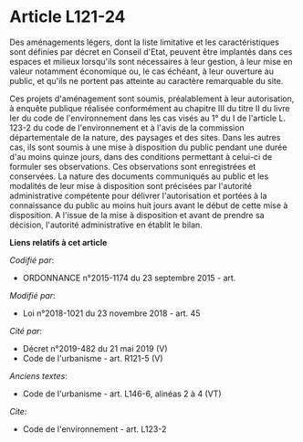 # Article L121-24

Des aménagements légers, dont la liste limitative et les caractéristiques sont définies par décret en Conseil d'Etat, peuvent
être implantés dans ces espaces et milieux lorsqu'ils sont nécessaires à leur gestion, à leur mise en valeur notamment
économique ou, le cas échéant, à leur ouverture au public, et qu'ils ne portent pas atteinte au caractère remarquable du
site.

Ces projets d'aménagement sont soumis, préalablement à leur autorisation, à enquête publique réalisée conformément au
chapitre III du titre II du livre Ier du code de l'environnement dans les cas visés au 1° du I de l'article L. 123-2 du code
de l'environnement et à l'avis de la commission départementale de la nature, des paysages et des sites. Dans les autres cas,
ils sont soumis à une mise à disposition du public pendant une durée d'au moins quinze jours, dans des conditions permettant
à celui-ci de formuler ses observations. Ces observations sont enregistrées et conservées. La nature des documents
communiqués au public et les modalités de leur mise à disposition sont précisées par l'autorité administrative compétente
pour délivrer l'autorisation et portées à la connaissance du public au moins huit jours avant le début de cette mise à
disposition. A l'issue de la mise à disposition et avant de prendre sa décision, l'autorité administrative en établit le
bilan.

**Liens relatifs à cet article**

_Codifié par_:

  - ORDONNANCE n°2015-1174 du 23 septembre 2015 - art.

_Modifié par_:

  - Loi n°2018-1021 du 23 novembre 2018 - art. 45

_Cité par_:

  - Décret n°2019-482 du 21 mai 2019 (V)
  - Code de l'urbanisme - art. R121-5 (V)

_Anciens textes_:

  - Code de l'urbanisme - art. L146-6, alinéas 2 à 4 (VT)

_Cite_:

  - Code de l'environnement - art. L123-2
